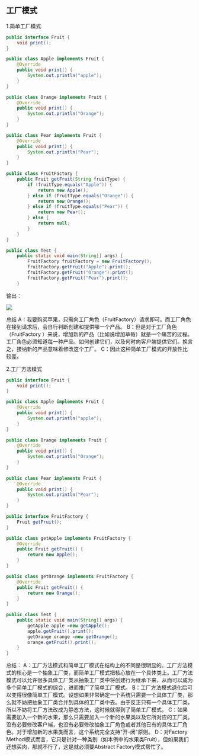 ## 工厂模式

1.简单工厂模式

```java
public interface Fruit {
    void print();
}

public class Apple implements Fruit {
    @Override
    public void print() {
        System.out.println("apple");
    }
}

public class Orange implements Fruit {
    @Override
    public void print() {
        System.out.println("Orange");
    }
}

public class Pear implements Fruit {
    @Override
    public void print() {
        System.out.println("Pear");
    }
}

public class FruitFactory {
    public Fruit getFruit(String fruitType) {
        if (fruitType.equals("Apple")) {
            return new Apple();
        } else if (fruitType.equals("Orange")) {
            return new Orange();
        } else if (fruitType.equals("Pear")) {
            return new Pear();
        } else {
            return null;
        }
    }
}

public class Test {
    public static void main(String[] args) {
        FruitFactory fruitFactory = new FruitFactory();
        fruitFactory.getFruit("Apple").print();
        fruitFactory.getFruit("Orange").print();
        fruitFactory.getFruit("Pear").print();
    }
```

输出：

![](http://ww1.sinaimg.cn/large/005WjvZYly1g2ksennbb7j306k03pdfn.jpg)

总结 
A：我要购买苹果，只需向工厂角色（FruitFactory）请求即可。而工厂角色在接到请求后，会自行判断创建和提供哪一个产品。 
B：但是对于工厂角色（FruitFactory ）来说，增加新的产品（比如说增加草莓）就是一个痛苦的过程。工厂角色必须知道每一种产品，如何创建它们，以及何时向客户端提供它们。换言之，接纳新的产品意味着修改这个工厂。 
C：因此这种简单工厂模式的开放性比较差。 



2.工厂方法模式

```java
public interface Fruit {
    void print();
}

public class Apple implements Fruit {
    @Override
    public void print() {
        System.out.println("apple");
    }
}

public class Orange implements Fruit {
    @Override
    public void print() {
        System.out.println("Orange");
    }
}

public class Pear implements Fruit {
    @Override
    public void print() {
        System.out.println("Pear");
    }
}

public interface FruitFactory {
    Fruit getFruit();
}

public class getApple implements FruitFactory {
    @Override
    public Fruit getFruit() {
        return new Apple();
    }
}

public class getOrange implements FruitFactory {
    @Override
    public Fruit getFruit() {
        return new Orange();
    }
}

public class Test {
    public static void main(String[] args) {
        getApple apple =new getApple();
        apple.getFruit().print();
        getOrange orange =new getOrange();
        orange.getFruit().print();
    }
}

```

总结： 
A：工厂方法模式和简单工厂模式在结构上的不同是很明显的。工厂方法模式的核心是一个抽象工厂类，而简单工厂模式把核心放在一个具体类上。工厂方法模式可以允许很多具体工厂类从抽象工厂类中将创建行为继承下来，从而可以成为多个简单工厂模式的综合，进而推广了简单工厂模式。 
B：工厂方法模式退化后可以变得很像简单工厂模式。设想如果非常确定一个系统只需要一个具体工厂类，那么就不妨把抽象工厂类合并到具体的工厂类中去。由于反正只有一个具体工厂类，所以不妨将工厂方法改成为静态方法，这时候就得到了简单工厂模式。 
C：如果需要加入一个新的水果，那么只需要加入一个新的水果类以及它所对应的工厂类。没有必要修改客户端，也没有必要修改抽象工厂角色或者其他已有的具体工厂角色。对于增加新的水果类而言，这个系统完全支持"开-闭"原则。 
D：对Factory Method模式而言，它只是针对一种类别（如本例中的水果类Fruit），但如果我们还想买肉，那就不行了，这是就必须要Abstract Factory模式帮忙了。 